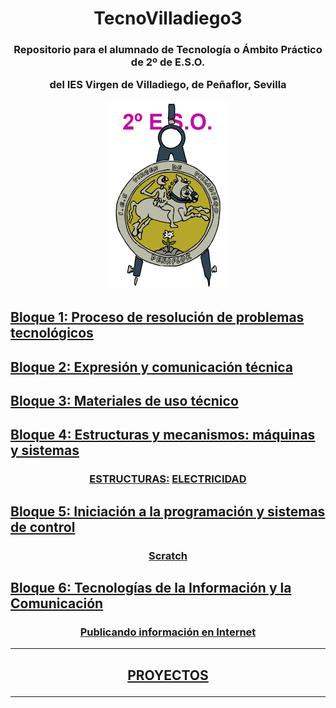 <h1 align="center">TecnoVilladiego3</h1>

<h3 align="center"> Repositorio para el alumnado de Tecnología o Ámbito Práctico de 2º de E.S.O.

del IES Virgen de Villadiego,
de Peñaflor, Sevilla

![logo](img/logo_fondo_transparente200x300.png)
</h3>

## [Bloque 1: Proceso de resolución de problemas tecnológicos](1Proceso/readme.md)

## [Bloque 2: Expresión y comunicación técnica](2Expresion/readme.md)

## [Bloque 3: Materiales de uso técnico](3Materiales/readme.md)

## [Bloque 4: Estructuras y mecanismos: máquinas y sistemas](4EstruMeca/readme.md)

<h3 align="center">

 [ESTRUCTURAS:](4EstruMeca/Estructuras/readme.md)
 [ELECTRICIDAD](4EstruMeca/Electricidad/readme.md)
</h3>

## [Bloque 5: Iniciación a la programación y sistemas de control](5ProgSisCont/readme.md)

<h3 align="center">

[Scratch](/5ProgSisCont/Scratch/readme.md)

</h3>


## [Bloque 6: Tecnologías de la Información y la Comunicación](6TIC/readme.md)

<h3 align="center">

[Publicando información en Internet](/6TIC/readme.md)

</h3>

***
<h2 align="center">

[PROYECTOS](/Proyectos/readme.md)

</h2>

***
